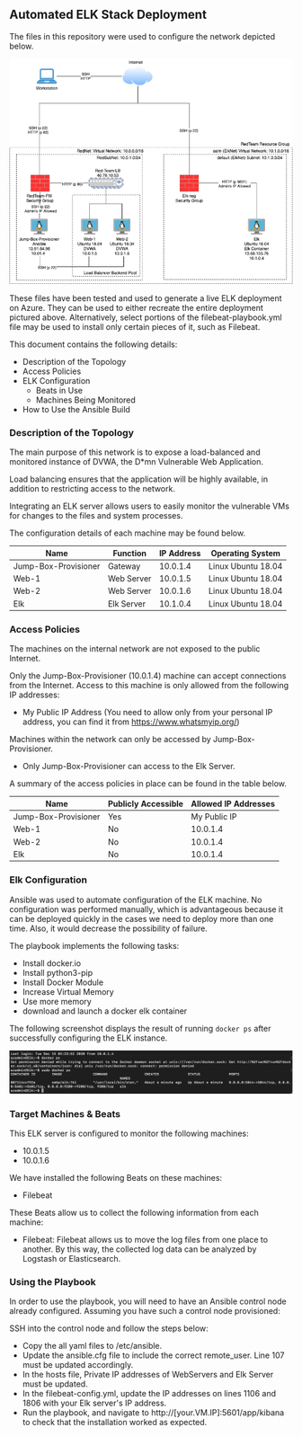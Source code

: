 ## Automated ELK Stack Deployment

The files in this repository were used to configure the network depicted below.

![alt text](https://github.com/sturhangil/Cybersecurity_Bootcamp/blob/main/Images/Saim_Turhangil_Project_1.png "Logo Title Text 1")

These files have been tested and used to generate a live ELK deployment on Azure. They can be used to either recreate the entire deployment pictured above. Alternatively, select portions of the filebeat-playbook.yml file may be used to install only certain pieces of it, such as Filebeat.


This document contains the following details:
- Description of the Topology
- Access Policies
- ELK Configuration
  - Beats in Use
  - Machines Being Monitored
- How to Use the Ansible Build


### Description of the Topology

The main purpose of this network is to expose a load-balanced and monitored instance of DVWA, the D*mn Vulnerable Web Application.

Load balancing ensures that the application will be highly available, in addition to restricting access to the network.

Integrating an ELK server allows users to easily monitor the vulnerable VMs for changes to the files and system processes.

The configuration details of each machine may be found below.

| Name                 | Function   | IP Address | Operating System   |
|----------------------|------------|------------|--------------------|
| Jump-Box-Provisioner | Gateway    | 10.0.1.4   | Linux Ubuntu 18.04 |
| Web-1                | Web Server | 10.0.1.5   | Linux Ubuntu 18.04 |
| Web-2                | Web Server | 10.0.1.6   | Linux Ubuntu 18.04 |
| Elk                  | Elk Server | 10.1.0.4   | Linux Ubuntu 18.04 |

### Access Policies

The machines on the internal network are not exposed to the public Internet. 

Only the Jump-Box-Provisioner (10.0.1.4) machine can accept connections from the Internet. Access to this machine is only allowed from the following IP addresses:
- My Public IP Address (You need to allow only from your personal IP address, you can find it from https://www.whatsmyip.org/)

Machines within the network can only be accessed by Jump-Box-Provisioner.
- Only Jump-Box-Provisioner can access to the Elk Server.

A summary of the access policies in place can be found in the table below.

| Name                 | Publicly Accessible | Allowed IP Addresses |
|----------------------|---------------------|----------------------|
| Jump-Box-Provisioner | Yes                 | My Public IP         |
| Web-1                | No                  | 10.0.1.4             |
| Web-2                | No                  | 10.0.1.4             |
| Elk                  | No                  | 10.0.1.4             |

### Elk Configuration

Ansible was used to automate configuration of the ELK machine. No configuration was performed manually, which is advantageous because it can be deployed quickly in the cases we need to deploy more than one time. Also, it would decrease the possibility of failure.

The playbook implements the following tasks:
- Install docker.io
- Install python3-pip
- Install Docker Module
- Increase Virtual Memory
- Use more memory
- download and launch a docker elk container

The following screenshot displays the result of running `docker ps` after successfully configuring the ELK instance.

![alt text](https://github.com/sturhangil/Cybersecurity_Bootcamp/blob/main/Images/Project1_D1_P4.png "Logo Title Text 1")

### Target Machines & Beats
This ELK server is configured to monitor the following machines:
- 10.0.1.5
- 10.0.1.6

We have installed the following Beats on these machines:
- Filebeat

These Beats allow us to collect the following information from each machine:
- Filebeat: Filebeat allows us to move the log files from one place to another. By this way, the collected log data can be analyzed by Logstash or Elasticsearch.


### Using the Playbook
In order to use the playbook, you will need to have an Ansible control node already configured. Assuming you have such a control node provisioned: 

SSH into the control node and follow the steps below:
- Copy the all yaml files to /etc/ansible.
- Update the ansible.cfg file to include the correct remote_user. Line 107 must be updated accordingly.
- In the hosts file, Private IP addresses of WebServers and Elk Server must be updated.
- In the filebeat-config.yml, update the IP addresses on lines 1106 and 1806 with your Elk server's IP address.
- Run the playbook, and navigate to http://[your.VM.IP]:5601/app/kibana to check that the installation worked as expected.

